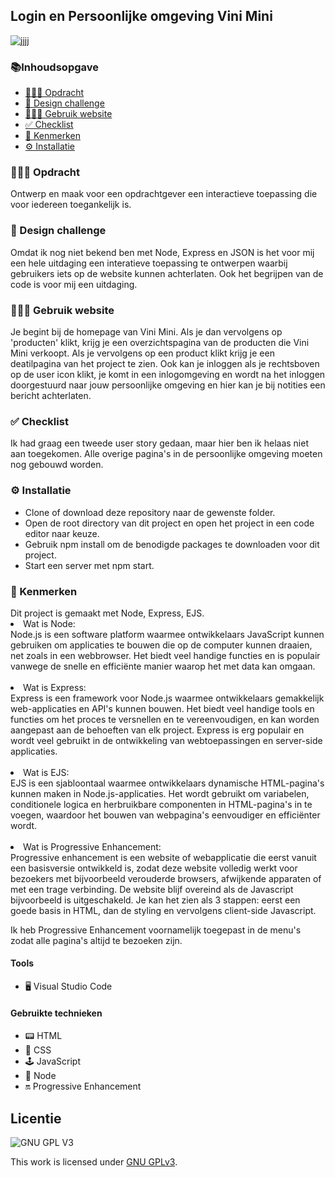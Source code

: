 <h2>Login en Persoonlijke omgeving Vini Mini </h2>

![jjjj](https://user-images.githubusercontent.com/112857444/230792582-b59e5419-9e49-423d-bbd3-9a351194d438.png)




<h3>📚Inhoudsopgave</h3>
<ul>
<li><a href="#Opdracht"> 👨🏼‍💼 Opdracht</a></li> 
<li><a href="#Designchallenge"> 🚀 Design challenge</a></li>  
<li><a href="#Gebruik"> 👩🏽‍💻 Gebruik website</a></li>  
<li><a href="#Checklist"> ✅ Checklist</a></li> 
<li><a href="#Kenmerken"> 📱 Kenmerken</a></li> 
<li><a href="#Installatie"> ⚙️ Installatie</a></li> 
</ul>

<h3 id="#Opdracht"> 👨🏼‍💼 Opdracht</h3>
Ontwerp en maak voor een opdrachtgever een interactieve toepassing die voor iedereen toegankelijk is.

<h3 id="#Designchallenge"> 🚀 Design challenge</h3>
Omdat ik nog niet bekend ben met Node, Express en JSON is het voor mij een hele uitdaging een interatieve toepassing te ontwerpen waarbij gebruikers iets op de website kunnen achterlaten. Ook het begrijpen van de code is voor mij een uitdaging. 
        
<h3 id="#Gebruik"> 👩🏽‍💻 Gebruik website</h3>
Je begint bij de homepage van Vini Mini. Als je dan vervolgens op 'producten' klikt, krijg je een overzichtspagina van de producten die Vini Mini verkoopt.
Als je vervolgens op een product klikt krijg je een deatilpagina van het project te zien. Ook kan je inloggen als je rechtsboven op de user icon klikt, je komt in een inlogomgeving en wordt na het inloggen doorgestuurd naar jouw persoonlijke omgeving en hier kan je bij notities een bericht achterlaten. 

<h3 id="#Checklist"> ✅ Checklist</h3>
Ik had graag een tweede user story gedaan, maar hier ben ik helaas niet aan toegekomen. Alle overige pagina's in de persoonlijke omgeving moeten nog gebouwd worden.  

<h3 id="#Installatie"> ⚙️ Installatie </h3>
        <ul>
<li>Clone of download deze repository naar de gewenste folder.</li>
<li>Open de root directory van dit project en open het project in een code editor naar keuze.</li>
<li>Gebruik npm install om de benodigde packages te downloaden voor dit project.</li>
                <li>Start een server met npm start.</li>
        </ul>
        
<h3 id="#Kenmerken"> 📱 Kenmerken</h3>
Dit project is gemaakt met Node, Express, EJS. 
<li>Wat is Node:<br>
Node.js is een software platform waarmee ontwikkelaars JavaScript kunnen gebruiken om applicaties te bouwen die op de computer kunnen draaien, net zoals in een webbrowser. Het biedt veel handige functies en is populair vanwege de snelle en efficiënte manier waarop het met data kan omgaan.</li>
<br>
<li> Wat is Express:<br>
Express is een framework voor Node.js waarmee ontwikkelaars gemakkelijk web-applicaties en API's kunnen bouwen. Het biedt veel handige tools en functies om het proces te versnellen en te vereenvoudigen, en kan worden aangepast aan de behoeften van elk project. Express is erg populair en wordt veel gebruikt in de ontwikkeling van webtoepassingen en server-side applicaties.</li>
<br>
<li> Wat is EJS:<br>
EJS is een sjabloontaal waarmee ontwikkelaars dynamische HTML-pagina's kunnen maken in Node.js-applicaties. Het wordt gebruikt om variabelen, conditionele logica en herbruikbare componenten in HTML-pagina's in te voegen, waardoor het bouwen van webpagina's eenvoudiger en efficiënter wordt.</li>
<br>
<li> Wat is Progressive Enhancement:<br>
Progressive enhancement is een website of webapplicatie die eerst vanuit een basisversie ontwikkeld is, zodat deze website volledig werkt voor bezoekers met bijvoorbeeld verouderde browsers, afwijkende apparaten of met een trage verbinding. De website blijf overeind als de Javascript bijvoorbeeld is uitgeschakeld. Je kan het zien als 3 stappen: eerst een goede basis in HTML, dan de styling en vervolgens client-side Javascript.  

Ik heb Progressive Enhancement voornamelijk toegepast in de menu's zodat alle pagina's altijd te bezoeken zijn. 
        
<h4>Tools</h4>
<ul>
        <li> 🖥️ Visual Studio Code</li>
</ul>

<h4>Gebruikte technieken</h4>
<ul>
<li>📟 HTML</li>
        <li>🎨 CSS</li>
        <li>🕹️ JavaScript</li>
        <li>🥜 Node </li>
        <li>🔛 Progressive Enhancement </li>
  </ul>   
 


## Licentie

![GNU GPL V3](https://www.gnu.org/graphics/gplv3-127x51.png)

This work is licensed under [GNU GPLv3](./LICENSE).
